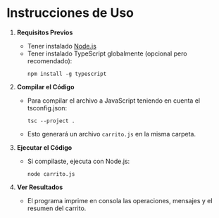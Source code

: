 # Instrucciones de Uso

1. **Requisitos Previos**
   - Tener instalado [Node.js](https://nodejs.org/)
   - Tener instalado TypeScript globalmente (opcional pero recomendado):
     ```
     npm install -g typescript
     ```

2. **Compilar el Código**
   - Para compilar el archivo a JavaScript teniendo en cuenta el tsconfig.json:
     ```
     tsc --project .
     ```
   - Esto generará un archivo `carrito.js` en la misma carpeta.

3. **Ejecutar el Código**
   - Si compilaste, ejecuta con Node.js:
     ```
     node carrito.js
     
4. **Ver Resultados**
   - El programa imprime en consola las operaciones, mensajes y el resumen del carrito.

